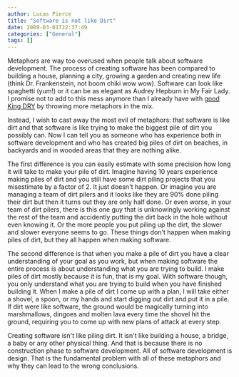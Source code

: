 ```yaml
---
author: Lucas Pierce
title: "Software is not like Dirt"
date: 2009-03-01T22:37:49
categories: ["General"]
tags: []
---
```


Metaphors are way too overused when people talk about software development. The process of creating software has been compared to building a house, planning a city, growing a garden and creating new life (think Dr. Frankenstein, not boom chiki wow wow). Software can look like spaghetti (yum!) or it can be as elegant as Audrey Hepburn in My Fair Lady. I promise not to add to this mess anymore than I already have with [good King DRY](http://www.bonnycode.com/guide/2008/11/in-defense-of-duplicated-code.html) by throwing more metaphors in the mix.

Instead, I wish to cast away the most evil of metaphors: that software is like dirt and that software is like trying to make the biggest pile of dirt you possibly can. Now I can tell you as someone who has experience both in software development and who has created big piles of dirt on beaches, in backyards and in wooded areas that they are nothing alike.

The first difference is you can easily estimate with some precision how long it will take to make your pile of dirt. Imagine having 10 years experience making piles of dirt and you still have some dirt piling projects that you misestimate by a factor of 2. It just doesn't happen. Or imagine you are managing a team of dirt pilers and it looks like they are 90% done piling their dirt but then it turns out they are only half done. Or even worse, in your team of dirt pilers, there is this one guy that is unknowingly working against the rest of the team and accidently putting the dirt back in the hole without even knowing it. Or the more people you put piling up the dirt, the slower and slower everyone seems to go. These things don't happen when making piles of dirt, but they all happen when making software.

The second difference is that when you make a pile of dirt you have a clear understanding of your goal as you work, but when making software the entire process is about understanding what you are trying to build. I make piles of dirt mostly because it is fun, that is my goal. With software though, you only understand what you are trying to build when you have finished building it. When I make a pile of dirt I come up with a plan, I will take either a shovel, a spoon, or my hands and start digging out dirt and put it in a pile. If dirt were like software, the ground would be magically turning into marshmallows, dingoes and molten lava every time the shovel hit the ground, requiring you to come up with new plans of attack at every step.

Creating software isn't like piling dirt. It isn't like building a house, a bridge, a baby or any other physical thing. And that is because there is no construction phase to software development. All of software development is design. That is the fundamental problem with all of these metaphors and why they can lead to the wrong conclusions.